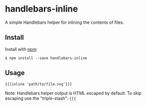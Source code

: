 # handlebars-inline

A simple Handlebars helper for inlining the contents of files.

## Install

Install with [npm](https://www.npmjs.com/):

    $ npm install --save handlebars-inline

## Usage

    {{{inline 'path/to/file.svg'}}}

Note: Handlebars helper output is HTML escaped by default. To skip escaping use the "triple-stash": `{{{`
